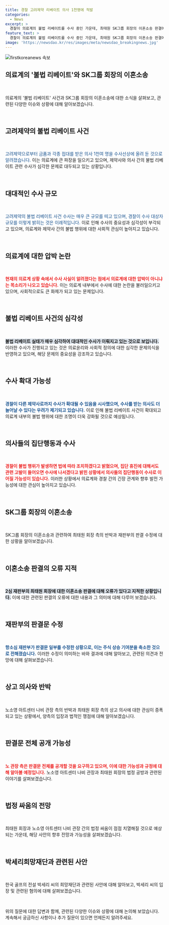 ```yaml
---
title: 경찰 고려제약 리베이트 의사 1천명에 적발
categories:
  - News
excerpt: >
  경찰이 의료계의 불법 리베이트를 수사 중인 가운데, 최태원 SK그룹 회장의 이혼소송 판결에 반박이 이어지고 있습니다. 상황에 대한 임주혜 변호사의 입장과 의료계의 압박 여부, 수사의 규모와 의사들의 집단행동 가능성, 그리고 최 회장 측의 항소와 관련된 법정 싸움 등을 차례로 살펴보겠습니다.
feature_text: >
  경찰이 의료계의 불법 리베이트를 수사 중인 가운데, 최태원 SK그룹 회장의 이혼소송 판결에 반박이 이어지고 있습니다. 상황에 대한 임주혜 변호사의 입장과 의료계의 압박 여부, 수사의 규모와 의사들의 집단행동 가능성, 그리고 최 회장 측의 항소와 관련된 법정 싸움 등을 차례로 살펴보겠습니다.
image: 'https://newsdao.kr/res/images/meta/newsdao_breakingnews.jpg'
---
```


<p><img src="https://newsdao.kr/res/images/meta/newsdao_breakingnews.jpg" alt="firstkoreanews 속보" /></p>

<h2 data-ke-size="size26">의료계의 '불법 리베이트'와 SK그룹 회장의 이혼소송</h2>

<p data-ke-size="size16">&nbsp;</p>

<p>의료계의 '불법 리베이트' 사건과 SK그룹 회장의 이혼소송에 대한 소식을 살펴보고, 관련된 다양한 이슈와 상황에 대해 알아보겠습니다.</p>

<p data-ke-size="size16">&nbsp;</p>

<h2 data-ke-size="size24">고려제약의 불법 리베이트 사건</h2>

<p data-ke-size="size16">&nbsp;</p>

<p><span style="color: #1a5490;">고려제약으로부터 금품과 각종 접대를 받은 의사 1천여 명을 수사선상에 올려 둔 것으로 알려졌습니다.</span> 이는 의료계에 큰 파장을 일으키고 있으며, 제약사와 의사 간의 불법 리베이트 관련 수사가 심각한 문제로 대두되고 있는 상황입니다.</p>

<p data-ke-size="size16">&nbsp;</p>

<h2 data-ke-size="size24">대대적인 수사 규모</h2>

<p data-ke-size="size16">&nbsp;</p>

<p><span style="color: #1a5490;">고려제약의 불법 리베이트 사건 수사는 매우 큰 규모를 띠고 있으며, 경찰이 수사 대상자 규모를 이렇게 밝히는 것은 이례적입니다.</span> 이로 인해 수사의 중요성과 심각성이 부각되고 있으며, 의료계와 제약사 간의 불법 행위에 대한 사회적 관심이 높아지고 있습니다.</p>

<p data-ke-size="size16">&nbsp;</p>

<h2 data-ke-size="size24">의료계에 대한 압박 논란</h2>

<p data-ke-size="size16">&nbsp;</p>

<p><b><span style="color: #ee2323;">현재의 의료계 상황 속에서 수사 사실이 알려졌다는 점에서 의료계에 대한 압박이 아니냐는 목소리가 나오고 있습니다.</span></b> 이는 의료계 내부에서 수사에 대한 논란을 불러일으키고 있으며, 사회적으로도 큰 화제가 되고 있는 문제입니다.</p>

<p data-ke-size="size16">&nbsp;</p>

<h2 data-ke-size="size24">불법 리베이트 사건의 심각성</h2>

<p data-ke-size="size16">&nbsp;</p>

<p><b><span style="background-color: #21538527;">불법 리베이트 실태가 매우 심각하여 대대적인 수사가 이뤄지고 있는 것으로 보입니다.</span></b> 이러한 수사가 진행되고 있는 것은 의료윤리와 사회적 정의에 대한 심각한 문제의식을 반영하고 있으며, 해당 문제의 중요성을 강조하고 있습니다.</p>

<p data-ke-size="size16">&nbsp;</p>

<h2 data-ke-size="size24">수사 확대 가능성</h2>

<p data-ke-size="size16">&nbsp;</p>

<p><b><span style="color: #1a5490;">경찰이 다른 제약사로까지 수사가 확대될 수 있음을 시사했으며, 수사를 받는 의사도 더 늘어날 수 있다는 우려가 제기되고 있습니다.</span></b> 이로 인해 불법 리베이트 사건이 확대되고 의료계 내부의 불법 행위에 대한 조명이 더욱 강화될 것으로 예상됩니다.</p>

<p data-ke-size="size16">&nbsp;</p>

<h2 data-ke-size="size24">의사들의 집단행동과 수사</h2>

<p data-ke-size="size16">&nbsp;</p>

<p><b><span style="color: #ee2323;">경찰이 불법 행위가 발생하면 법에 따라 조치하겠다고 밝혔으며, 집단 휴진에 대해서도 관련 고발이 들어오면 수사에 나서겠다고 밝힌 상황에서 의사들의 집단행동이 수사로 이어질 가능성이 있습니다.</span></b> 이러한 상황에서 의료계와 경찰 간의 긴장 관계와 향후 발전 가능성에 대한 관심이 높아지고 있습니다.</p>

<p data-ke-size="size16">&nbsp;</p>

<h2 data-ke-size="size24">SK그룹 회장의 이혼소송</h2>

<p data-ke-size="size16">&nbsp;</p>

<p>SK그룹 회장의 이혼소송과 관련하여 최태원 회장 측의 반박과 재판부의 판결 수정에 대한 상황을 알아보겠습니다.</p>

<p data-ke-size="size16">&nbsp;</p>

<h2 data-ke-size="size24">이혼소송 판결의 오류 지적</h2>

<p data-ke-size="size16">&nbsp;</p>

<p><b><span style="background-color: #21538527;">2심 재판부의 최태원 회장에 대한 이혼소송 판결에 대해 오류가 있다고 지적한 상황입니다.</span></b> 이에 대한 관련된 판결의 오류에 대한 내용과 그 의미에 대해 다루어 보겠습니다.</p>

<p data-ke-size="size16">&nbsp;</p>

<h2 data-ke-size="size24">재판부의 판결문 수정</h2>

<p data-ke-size="size16">&nbsp;</p>

<p><b><span style="color: #1a5490;">항소심 재판부가 판결문 일부를 수정한 상황으로, 이는 주식 상승 기여분을 축소한 것으로 전해졌습니다.</span></b> 이러한 수정이 의미하는 바와 결과에 대해 알아보고, 관련된 의견과 전망에 대해 살펴보겠습니다.</p>

<p data-ke-size="size16">&nbsp;</p>

<h2 data-ke-size="size24">상고 의사와 반박</h2>

<p data-ke-size="size16">&nbsp;</p>

<p>노소영 아트센터 나비 관장 측의 반박과 최태원 회장 측의 상고 의사에 대한 관심이 증폭되고 있는 상황에서, 양측의 입장과 법적인 쟁점에 대해 알아보겠습니다.</p>

<p data-ke-size="size16">&nbsp;</p>

<h2 data-ke-size="size24">판결문 전체 공개 가능성</h2>

<p data-ke-size="size16">&nbsp;</p>

<p><b><span style="color: #ee2323;">노 관장 측은 판결문 전체를 공개할 것을 요구하고 있으며, 이에 대한 가능성과 규정에 대해 알아볼 예정입니다.</span></b> 노소영 아트센터 나비 관장과 최태원 회장의 법정 공방과 관련된 이야기를 살펴보겠습니다.</p>

<p data-ke-size="size16">&nbsp;</p>

<h2 data-ke-size="size24">법정 싸움의 전망</h2>

<p data-ke-size="size16">&nbsp;</p>

<p>최태원 회장과 노소영 아트센터 나비 관장 간의 법정 싸움이 점점 치열해질 것으로 예상되는 가운데, 해당 사안의 향후 전망과 가능성을 살펴보겠습니다.</p>

<p data-ke-size="size16">&nbsp;</p>

<h2 data-ke-size="size24">박세리희망재단과 관련된 사안</h2>

<p data-ke-size="size16">&nbsp;</p>

<p>한국 골프의 전설 박세리 씨의 희망재단과 관련된 사안에 대해 알아보고, 박세리 씨의 입장 및 관련된 혐의에 대해 살펴보겠습니다.</p>

<p data-ke-size="size16">&nbsp;</p>

<p>위의 질문에 대한 답변과 함께, 관련된 다양한 이슈와 상황에 대해 논의해 보았습니다. 계속해서 궁금하신 사항이나 추가 질문이 있으면 언제든지 알려주세요.</p>

